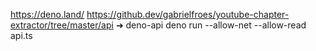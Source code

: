 https://deno.land/
https://github.dev/gabrielfroes/youtube-chapter-extractor/tree/master/api
➜  deno-api deno run --allow-net --allow-read api.ts